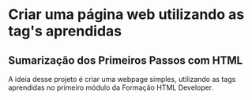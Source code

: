 # Criar uma página web utilizando as tag's aprendidas

## Sumarização dos Primeiros Passos com HTML

A ideia desse projeto é criar uma webpage simples, utilizando as tags aprendidas no primeiro módulo da Formação HTML Developer.